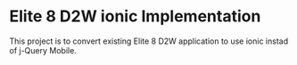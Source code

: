 # Elite 8 D2W ionic Implementation

This project is to convert  existing Elite 8 D2W application to use ionic instad of j-Query Mobile.

